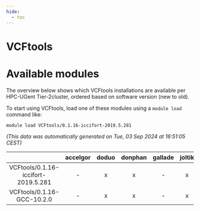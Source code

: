 ```yaml
---
hide:
  - toc
---
```


VCFtools
========

# Available modules


The overview below shows which VCFtools installations are available per HPC-UGent Tier-2cluster, ordered based on software version (new to old).

To start using VCFtools, load one of these modules using a `module load` command like:

```shell
module load VCFtools/0.1.16-iccifort-2019.5.281
```

*(This data was automatically generated on Tue, 03 Sep 2024 at 16:51:05 CEST)*  

| |accelgor|doduo|donphan|gallade|joltik|shinx|skitty|
| :---: | :---: | :---: | :---: | :---: | :---: | :---: | :---: |
|VCFtools/0.1.16-iccifort-2019.5.281|-|x|x|-|x|-|x|
|VCFtools/0.1.16-GCC-10.2.0|-|x|x|-|x|-|-|

